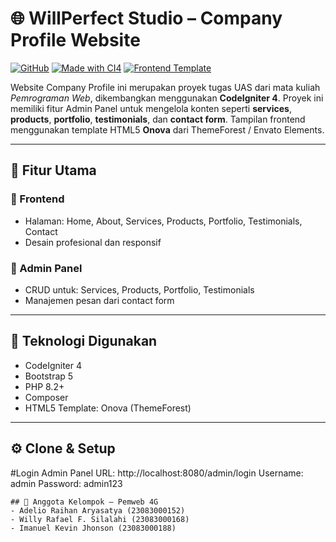 # 🌐 WillPerfect Studio – Company Profile Website

[![GitHub](https://img.shields.io/badge/GitHub-Tugas--UAS--Pemweb-blue?logo=github)](https://github.com/willyrafaelfs/Tugas-UAS-Pemrograman-Web-Company-Profile)
[![Made with CI4](https://img.shields.io/badge/Made%20with-CodeIgniter%204-red?logo=codeigniter)](https://codeigniter.com)
[![Frontend Template](https://img.shields.io/badge/Template-Onova%20HTML5-orange)](https://themeforest.net)

Website Company Profile ini merupakan proyek tugas UAS dari mata kuliah *Pemrograman Web*, dikembangkan menggunakan **CodeIgniter 4**. Proyek ini memiliki fitur Admin Panel untuk mengelola konten seperti **services**, **products**, **portfolio**, **testimonials**, dan **contact form**. Tampilan frontend menggunakan template HTML5 **Onova** dari ThemeForest / Envato Elements.

---

## 📌 Fitur Utama

### 🔹 Frontend
- Halaman: Home, About, Services, Products, Portfolio, Testimonials, Contact
- Desain profesional dan responsif

### 🔹 Admin Panel
- CRUD untuk: Services, Products, Portfolio, Testimonials
- Manajemen pesan dari contact form

---

## 🚀 Teknologi Digunakan

- CodeIgniter 4  
- Bootstrap 5  
- PHP 8.2+  
- Composer  
- HTML5 Template: Onova (ThemeForest)

---

## ⚙️ Clone & Setup

#Login Admin Panel
URL: http://localhost:8080/admin/login
Username: admin 
Password: admin123

```
## 👥 Anggota Kelompok – Pemweb 4G
- Adelio Raihan Aryasatya (23083000152)
- Willy Rafael F. Silalahi (23083000168)
- Imanuel Kevin Jhonson (23083000188)